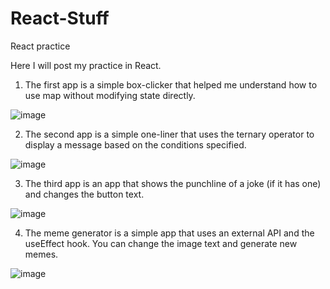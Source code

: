 # React-Stuff
React practice


Here I will post my practice in React.

1) The first app is a simple box-clicker that helped me understand how to use map without modifying state directly.

![image](https://github.com/Kefirchik99/React-Stuff/assets/92721458/9eac81bf-7789-466e-b702-2bddac5c4180)

2) The second app is a simple one-liner that uses the ternary operator to display a message based on the conditions specified.

![image](https://github.com/Kefirchik99/React-Stuff/assets/92721458/52673c9d-561b-4842-803c-6dd7b1aceb68)

3) The third app is an app that shows the punchline of a joke (if it has one) and changes the button text.

![image](https://github.com/Kefirchik99/React-Stuff/assets/92721458/26708332-105a-47c7-b373-658c4acd088f)

4) The meme generator is a simple app that uses an external API and the useEffect hook. You can change the image text and generate new memes.

![image](https://github.com/Kefirchik99/React-Practise/assets/92721458/098a0f38-7cf8-4cb3-b1aa-55d07cc2f3ae)
